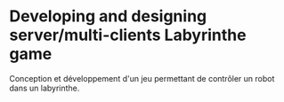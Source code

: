# Developing and designing server/multi-clients Labyrinthe game
Conception et développement d'un jeu permettant de contrôler un robot dans un labyrinthe.

